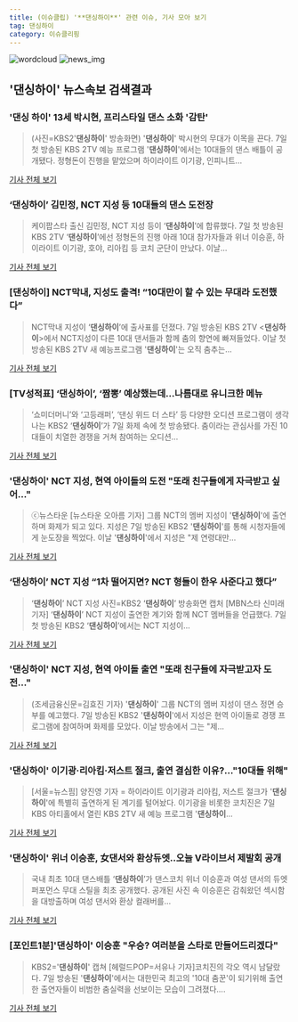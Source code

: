 ```yaml
---
title: (이슈클립) '**댄싱하이**' 관련 이슈, 기사 모아 보기
tag: 댄싱하이
category: 이슈클리핑
---
```

![wordcloud](https://s3.ap-northeast-2.amazonaws.com/lyrics101-wordcloud/2018-09-08-1536345794.png)
![news_img](https://user-images.githubusercontent.com/42597476/44507050-1206f400-a6e4-11e8-8d98-7ffbfebb353f.png)
## **'**댄싱하이**'** 뉴스속보 검색결과
### '댄싱 하이' 13세 박시현, 프리스타일 댄스 소화 '감탄'

>(사진=KBS2'**댄싱하이**' 방송화면) '**댄싱하이**' 박시현의 무대가 이목을 끈다. 7일 첫 방송된 KBS 2TV 예능 프로그램 '**댄싱하이**'에서는 10대들의 댄스 배틀이 공개됐다. 정형돈이 진행을 맡았으며 하이라이트 이기광, 인피니트...

<a href="http://www.anewsa.com/detail.php?number=1369276&thread=07r05" target="_blank">기사 전체 보기</a>

### ‘**댄싱하이**’ 김민정, NCT 지성 등 10대들의 댄스 도전장

>케이팝스타 출신 김민정, NCT 지성 등이 ‘**댄싱하이**’에 합류했다. 7일 첫 방송된 KBS 2TV ‘**댄싱하이**’에선 정형돈의 진행 아래 10대 참가자들과 위너 이승훈, 하이라이트 이기광, 호야, 리아킴 등 코치 군단이 만났다. 이날...

<a href="http://www.kookje.co.kr/news2011/asp/newsbody.asp?code=0500&key=20180908.99099003122" target="_blank">기사 전체 보기</a>

### [**댄싱하이**] NCT막내, 지성도 출격! “10대만이 할 수 있는 무대라 도전했다”

>NCT막내 지성이 ‘**댄싱하이**’에 출사표를 던졌다. 7일 방송된 KBS 2TV <**댄싱하이**>에서 NCT지성이 다른 10대 댄서들과 함께 춤의 향연에 빠져들었다. 이날 첫 방송된 KBS 2TV 새 예능프로그램 '**댄싱하이**'는 오직 춤추는...

<a href="https://news.naver.com/main/read.nhn?mode=LSD&mid=sec&sid1=106&oid=438&aid=0000020904" target="_blank">기사 전체 보기</a>

### [TV성적표] ‘**댄싱하이**’, ‘짬뽕’ 예상했는데…나름대로 유니크한 메뉴

>‘쇼미더머니’와 ‘고등래퍼’, ‘댄싱 위드 더 스타’ 등 다양한 오디션 프로그램이 생각나는 KBS2 ‘**댄싱하이**’가 7일 화제 속에 첫 방송됐다. 춤이라는 관심사를 가진 10대들이 치열한 경쟁을 거쳐 참여하는 오디션...

<a href="http://enews.imbc.com/News/RetrieveNewsInfo/242594" target="_blank">기사 전체 보기</a>

### '**댄싱하이**' NCT 지성, 현역 아이돌의 도전 "또래 친구들에게 자극받고 싶어…"

>ⓒ뉴스타운 [뉴스타운 오아름 기자] 그룹 NCT의 멤버 지성이 '**댄싱하이**'에 출연하며 화제가 되고 있다. 지성은 7일 방송된 KBS2 '**댄싱하이**'를 통해 시청자들에게 눈도장을 찍었다. 이날 '**댄싱하이**'에서 지성은 "제 연령대만...

<a href="http://www.newstown.co.kr/news/articleView.html?idxno=339749" target="_blank">기사 전체 보기</a>

### ‘**댄싱하이**’ NCT 지성 “1차 떨어지면? NCT 형들이 한우 사준다고 했다”

>‘**댄싱하이**’ NCT 지성 사진=KBS2 ‘**댄싱하이**’ 방송화면 캡처 [MBN스타 신미래 기자] ‘**댄싱하이**’ NCT 지성이 출연한 계기와 함께 NCT 멤버들을 언급했다. 7일 첫 방송된 KBS2 ‘**댄싱하이**’에서는 NCT 지성이...

<a href="http://star.mbn.co.kr/view.php?year=2018&no=566181&refer=portal" target="_blank">기사 전체 보기</a>

### '**댄싱하이**' NCT 지성, 현역 아이돌 출연 "또래 친구들에 자극받고자 도전…"

>(조세금융신문=김효진 기자) '**댄싱하이**' 그룹 NCT의 멤버 지성이 댄스 정면 승부를 예고했다.   7일 방송된 KBS2 '**댄싱하이**'에서 지성은 현역 아이돌로 경쟁 프로그램에 참여하며 화제를 모았다.   이날 방송에서 그는 "제...

<a href="http://www.tfnews.co.kr/news/article.html?no=52846" target="_blank">기사 전체 보기</a>

### '**댄싱하이**' 이기광·리아킴·저스트 절크, 출연 결심한 이유?…"10대들 위해"

>[서울=뉴스핌] 양진영 기자 = 하이라이트 이기광과 리아킴, 저스트 절크가 '**댄싱하이**'에 특별히 출연하게 된 계기를 털어놨다. 이기광을 비롯한 코치진은 7일 KBS 아티홀에서 열린 KBS 2TV 새 예능 프로그램 '**댄싱하이**...

<a href="http://www.newspim.com/news/view/20180907000282" target="_blank">기사 전체 보기</a>

### '**댄싱하이**' 위너 이승훈, 女댄서와 환상듀엣..오늘 V라이브서 제발회 공개

>국내 최초 10대 댄스배틀 ‘**댄싱하이**’가 댄스코치 위너 이승훈과 여성 댄서의 듀엣 퍼포먼스 무대 스틸을 최초 공개했다.  공개된 사진 속 이승훈은 감춰왔던 섹시함을 대방출하며 여성 댄서와 환상 컬래버를...

<a href="http://www.osen.co.kr/article/G1110984124" target="_blank">기사 전체 보기</a>

### [포인트1분]'**댄싱하이**' 이승훈 "우승? 여러분을 스타로 만들어드리겠다"

>KBS2='**댄싱하이**' 캡쳐 [헤럴드POP=서유나 기자]코치진의 각오 역시 남달랐다. 7일 방송된 '**댄싱하이**'에서는 대한민국 최고의 '10대 춤꾼'이 되기위해 출연한 출연자들이 비범한 춤실력을 선보이는 모습이 그려졌다....

<a href="http://biz.heraldcorp.com/view.php?ud=201809072333365290349_1" target="_blank">기사 전체 보기</a>


